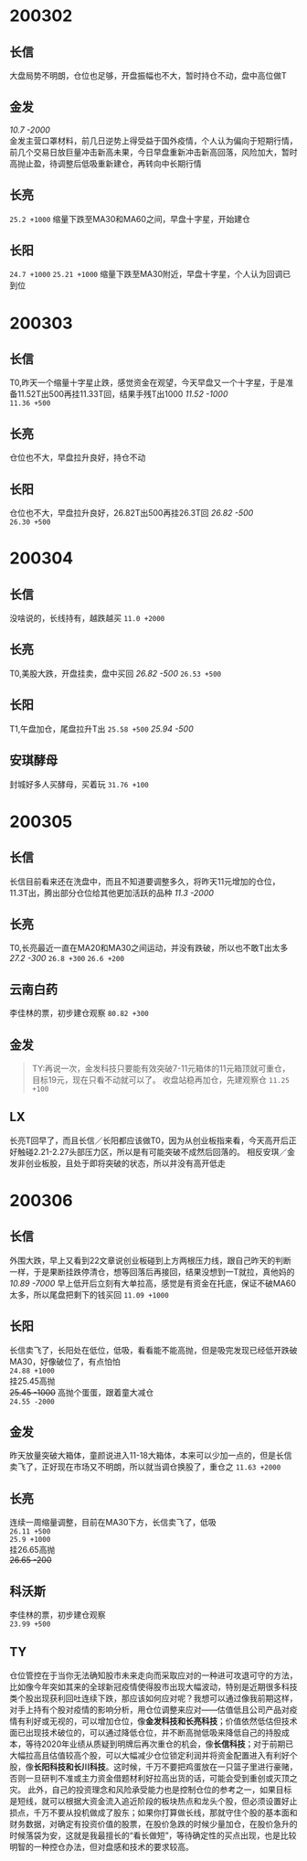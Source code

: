 # 200302
## 长信
大盘局势不明朗，仓位也足够，开盘振幅也不大，暂时持仓不动，盘中高位做T
## 金发
*10.7 -2000*   
金发主营口罩材料，前几日逆势上得受益于国外疫情，个人认为偏向于短期行情，前几个交易日放巨量冲击新高未果，今日早盘重新冲击新高回落，风险加大，暂时高抛止盈，待调整后低吸重新建仓，再转向中长期行情
## 长亮
`25.2 +1000`
缩量下跌至MA30和MA60之间，早盘十字星，开始建仓
## 长阳
`24.7 +1000`
`25.21 +1000`
缩量下跌至MA30附近，早盘十字星，个人认为回调已到位

# 200303
## 长信
T0,昨天一个缩量十字星止跌，感觉资金在观望，今天早盘又一个十字星，于是准备11.52T出500再挂11.33T回，结果手残T出1000
*11.52 -1000*  
`11.36 +500`
## 长亮
仓位也不大，早盘拉升良好，持仓不动
## 长阳 
仓位也不大，早盘拉升良好，26.82T出500再挂26.3T回
*26.82 -500*   
`26.30 +500`   

# 200304
## 长信
没啥说的，长线持有，越跌越买
`11.0 +2000`
## 长亮
T0,美股大跌，开盘挂卖，盘中买回
*26.82 -500*
`26.53 +500`
## 长阳
T1,午盘加仓，尾盘拉升T出
`25.58 +500`
*25.94 -500*
## 安琪酵母
封城好多人买酵母，买着玩
`31.76 +100`

# 200305
## 长信
长信目前看来还在洗盘中，而且不知道要调整多久，将昨天11元增加的仓位，11.3T出，腾出部分仓位给其他更加活跃的品种
*11.3 -2000*  
## 长亮
T0,长亮最近一直在MA20和MA30之间运动，并没有跌破，所以也不敢T出太多
*27.2 -300*
`26.8 +300`
`26.6 +200`
## 云南白药
李佳林的票，初步建仓观察
`80.82 +300`
## 金发
> TY:再说一次，金发科技只要能有效突破7-11元箱体的11元箱顶就可重仓，目标19元，现在只看不动就可以了。
收盘站稳再加仓，先建观察仓
`11.25 +100`
## LX
长亮T回早了，而且长信／长阳都应该做T0，因为从创业板指来看，今天高开后正好触碰2.21-2.27头部压力区，所以是有可能突破不成然后回落的。
相反安琪／金发非创业板股，且处于即将突破的状态，所以并没有高开低走

# 200306
## 长信
外围大跌，早上又看到22文章说创业板碰到上方两根压力线，跟自己昨天的判断一样，于是果断挂跌停清仓，想等回落后再接回，结果没想到一T就拉，真他妈的
*10.89 -7000*
早上低开后立刻有大单拉高，感觉是有资金在托底，保证不破MA60太多，所以尾盘把剩下的钱买回
`11.09 +1000`
## 长阳
长信卖飞了，长阳处在低位，低吸，看看能不能高抛，但是吸完发现已经低开跌破MA30，好像破位了，有点怕怕  
`24.88 +1000`  
挂25.45高抛  
~~25.45 -1000~~
高抛个蛋蛋，跟着童大减仓  
`24.55 -2000`  
## 金发
昨天放量突破大箱体，童颜说进入11-18大箱体，本来可以少加一点的，但是长信卖飞了，正好现在市场又不明朗，所以就当调仓换股了，重仓之
`11.63 +2000`
## 长亮
连续一周缩量调整，目前在MA30下方，长信卖飞了，低吸  
`26.11 +500`  
`25.9 +1000`  
挂26.65高抛  
~~26.65 -200~~
## 科沃斯
李佳林的票，初步建仓观察  
`23.99 +500`

## TY
仓位管控在于当你无法确知股市未来走向而采取应对的一种进可攻退可守的方法，比如像今年突如其来的全球新冠疫情使得股市出现大幅波动，特别是近期很多科技类个股出现获利回吐连续下跌，那应该如何应对呢？我想可以通过像我前期这样，对手上持有个股对疫情的影响分析，用仓位调整来应对——估值低且公司产品对疫情有利好或无视的，可以增加仓位，像**金发科技和长亮科技**；价值依然低估但技术面已出现技术破位的，可以通过降低仓位，并不断高抛低吸来降低自己的持股成本，等待2020年业绩从质疑到明牌后再次重仓的机会，像**长信科技**；对于前期已大幅拉高且估值较高个股，可以大幅减少仓位锁定利润并将资金配置进入有利好个股，像**长阳科技和长川科技**。这时候，千万不要把鸡蛋放在一只篮子里进行豪赌，否则一旦研判不准或主力资金借题材利好拉高出货的话，可能会受到重创或灭顶之灾。 此外，自己的投资理念和风险承受能力也是控制仓位的参考之一，如果目标是短线，就可以根据大资金流入追近阶段的板块热点和龙头个股，但必须设置好止损点，千万不要从投机做成了股东；如果你打算做长线，那就守住个股的基本面和财务数据，对确定有投资价值的股票，在股价急跌的时候少量加仓，在股价急升的时候落袋为安，这就是我最擅长的“看长做短”，等待确定性的买点出现，也是比较明智的一种控仓办法，但对盘感和技术的要求较高。